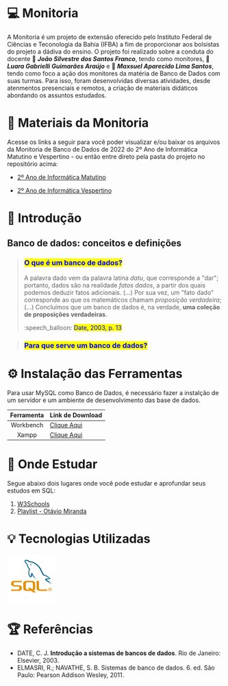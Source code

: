 # 💻 Monitoria

A Monitoria é um projeto de extensão oferecido pelo Instituto Federal de Ciências e Teconologia da Bahia (IFBA) a fim de proporcionar aos bolsistas do projeto a dádiva do ensino. O projeto foi realizado sobre a conduta do docente 🧒 ***João Silvestre dos Santos Franco***, tendo como monitores, 👩 ***Luara Gabrielli Guimarães Araújo*** e 🧑 ***Maxsuel Aparecido Lima Santos***, tendo como foco a ação dos monitores da matéria de Banco de Dados com suas turmas. Para isso, foram desenvolvidas diversas atividades, desde atenmentos presenciais e remotos, a criação de materiais didáticos abordando os assuntos estudados.

# 📕 Materiais da Monitoria

Acesse os links a seguir para você poder visualizar e/ou baixar os arquivos da Monitoria de Banco de Dados de 2022 do 2º Ano de Informática Matutino e Vespertino - ou então entre direto pela pasta do projeto no repositório acima:
* <a href="https://github.com/francojoao/BD/tree/main/Materiais%20da%20Monitoria/2%C2%BA%20Ano%20de%20Inform%C3%A1tica%20Matutino%202022%20-%20Maxsuel%20Santos" rel="author">2º Ano de Informática Matutino<a>

* <a href="https://github.com/francojoao/BD/tree/main/Materiais%20da%20Monitoria/2%C2%BA%20Ano%20de%20Inform%C3%A1tica%20Vespertino%202022%20-%20Luara%20Gabrielli" rel="author">2º Ano de Informática Vespertino<a>

# 🚪 Introdução

## Banco de dados: conceitos e definições&#x20;

> ### <mark style="color:blue;">O que é um banco de dados?</mark>&#x20;
>
> A palavra dado vem da palavra latina _datu_, que corresponde a "dar"; portanto, dados são na realidade _fatos dados_, a partir dos quais podemos deduzir fatos adicionais. (...) Por sua vez, um "fato dado" corresponde ao que os matemáticos chamam _proposição verdadeira_; (...) Concluímos que um banco de dados é, na verdade, **uma coleção de proposições verdadeiras**.&#x20;
>
> :speech\_balloon: <mark style="color:blue;">Date, 2003, p. 13</mark>

> ### <mark style="color:blue;">Para que serve um banco de dados?</mark>&#x20;
>
>

# ⚙ Instalação das Ferramentas

Para usar MySQL como Banco de Dados, é necessário fazer a instalção de um servidor e um ambiente de desenvolvimento das base de dados. 

Ferramenta | Link de Download
:---: | :---
Workbench | <a href="https://dev.mysql.com/downloads/workbench/" target="_blank">Clique Aqui</a>
Xampp | <a href="https://www.apachefriends.org/pt_br/index.html" target="_blank">Clique Aqui</a>

# 💪 Onde Estudar

Segue abaixo dois lugares onde você pode estudar e aprofundar seus estudos em SQL:

1. <a href="https://www.w3schools.com/sql/" target="_blank">W3Schools</a>
2. <a href="https://www.youtube.com/playlist?list=PLbIBj8vQhvm2WT-pjGS5x7zUzmh4VgvRk" target="_blank">Playlist - Otávio Miranda</a>

# 💡 Tecnologias Utilizadas
![icon](https://github.com/Maxsuel-Santos/Maxsuel-Santos/blob/main/_GitHub/img/sql-logo.svg)

# 🏆 Referências

* DATE, C. J. **Introdução a sistemas de bancos de dados**. Rio de Janeiro: Elsevier, 2003.
* ELMASRI, R.; NAVATHE, S. B. Sistemas de banco de dados. 6. ed. São Paulo: Pearson Addison Wesley, 2011.
